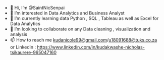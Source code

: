 - 👋 Hi, I’m @SaintNicSenpai
- 👀 I’m interested in Data Analytics and Business Analyst 
- 🌱 I’m currently learning data  Python , SQL , Tableau as well as Excel for Data Analytics
- 💞️ I’m looking to collaborate on any Data cleaning , visualization and analysis
- 📫 How to reach me kudanicole99@gmail.com/u18091688@tuks.co.za or Linkedin : https://www.linkedin.com/in/kudakwashe-nicholas-tsikaurere-965047160

<!---
SaintNicSenpai/SaintNicSenpai is a ✨ special ✨ repository because its `README.md` (this file) appears on your GitHub profile.
You can click the Preview link to take a look at your changes.
--->
